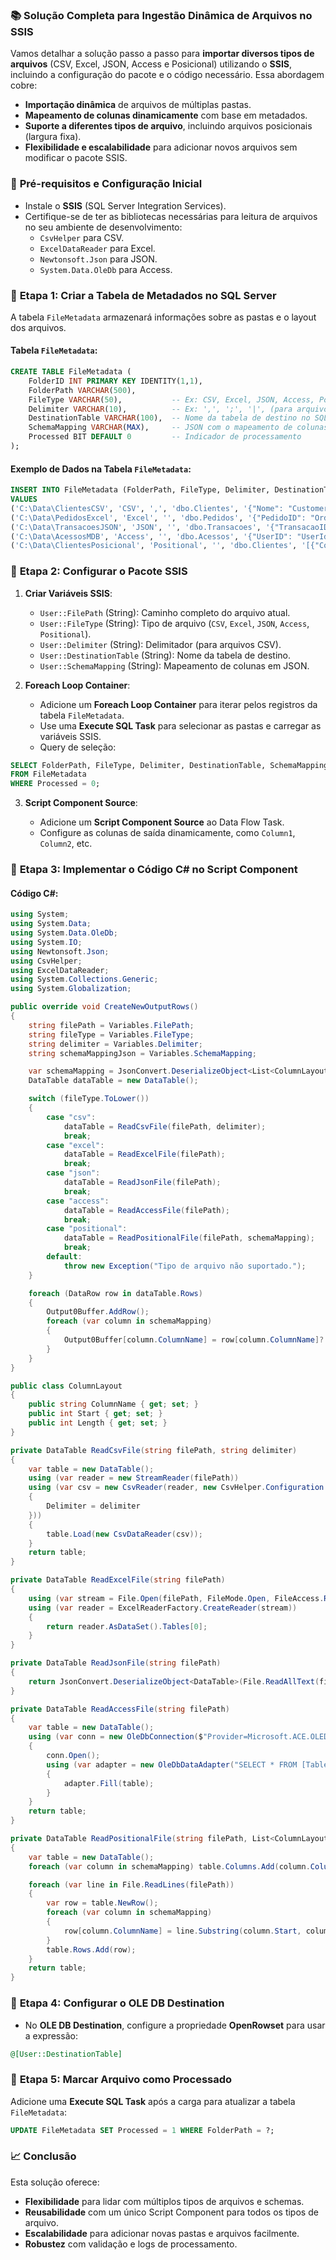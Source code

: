 
### 📚 **Solução Completa para Ingestão Dinâmica de Arquivos no SSIS**

Vamos detalhar a solução passo a passo para **importar diversos tipos de arquivos** (CSV, Excel, JSON, Access e Posicional) utilizando o **SSIS**, incluindo a configuração do pacote e o código necessário. Essa abordagem cobre:

- **Importação dinâmica** de arquivos de múltiplas pastas.
- **Mapeamento de colunas dinamicamente** com base em metadados.
- **Suporte a diferentes tipos de arquivo**, incluindo arquivos posicionais (largura fixa).
- **Flexibilidade e escalabilidade** para adicionar novos arquivos sem modificar o pacote SSIS.

### 🔧 **Pré-requisitos e Configuração Inicial**

- Instale o **SSIS** (SQL Server Integration Services).
- Certifique-se de ter as bibliotecas necessárias para leitura de arquivos no seu ambiente de desenvolvimento:
    - `CsvHelper` para CSV.
    - `ExcelDataReader` para Excel.
    - `Newtonsoft.Json` para JSON.
    - `System.Data.OleDb` para Access.

### 📝 **Etapa 1: Criar a Tabela de Metadados no SQL Server**

A tabela `FileMetadata` armazenará informações sobre as pastas e o layout dos arquivos.

#### **Tabela `FileMetadata`:**
```sql
CREATE TABLE FileMetadata (
    FolderID INT PRIMARY KEY IDENTITY(1,1),
    FolderPath VARCHAR(500),
    FileType VARCHAR(50),           -- Ex: CSV, Excel, JSON, Access, Positional
    Delimiter VARCHAR(10),          -- Ex: ',', ';', '|', (para arquivos CSV)
    DestinationTable VARCHAR(100),  -- Nome da tabela de destino no SQL Server
    SchemaMapping VARCHAR(MAX),     -- JSON com o mapeamento de colunas ou layout para arquivos posicionais
    Processed BIT DEFAULT 0         -- Indicador de processamento
);

```


#### **Exemplo de Dados na Tabela `FileMetadata`:**
```sql
INSERT INTO FileMetadata (FolderPath, FileType, Delimiter, DestinationTable, SchemaMapping, Processed)
VALUES
('C:\Data\ClientesCSV', 'CSV', ',', 'dbo.Clientes', '{"Nome": "CustomerName", "Idade": "CustomerAge"}', 0),
('C:\Data\PedidosExcel', 'Excel', '', 'dbo.Pedidos', '{"PedidoID": "OrderId", "DataPedido": "OrderDate"}', 0),
('C:\Data\TransacoesJSON', 'JSON', '', 'dbo.Transacoes', '{"TransacaoID": "TransId"}', 0),
('C:\Data\AcessosMDB', 'Access', '', 'dbo.Acessos', '{"UserID": "UserId"}', 0),
('C:\Data\ClientesPosicional', 'Positional', '', 'dbo.Clientes', '[{"ColumnName": "CustomerID", "Start": 0, "Length": 10}, {"ColumnName": "CustomerName", "Start": 10, "Length": 30}, {"ColumnName": "CustomerAge", "Start": 40, "Length": 3}]', 0);

```


### 📝 **Etapa 2: Configurar o Pacote SSIS**

1. **Criar Variáveis SSIS**:
    
    - `User::FilePath` (String): Caminho completo do arquivo atual.
    - `User::FileType` (String): Tipo de arquivo (`CSV`, `Excel`, `JSON`, `Access`, `Positional`).
    - `User::Delimiter` (String): Delimitador (para arquivos CSV).
    - `User::DestinationTable` (String): Nome da tabela de destino.
    - `User::SchemaMapping` (String): Mapeamento de colunas em JSON.
2. **Foreach Loop Container**:
    
    - Adicione um **Foreach Loop Container** para iterar pelos registros da tabela `FileMetadata`.
    - Use uma **Execute SQL Task** para selecionar as pastas e carregar as variáveis SSIS.
    - Query de seleção:
```sql
SELECT FolderPath, FileType, Delimiter, DestinationTable, SchemaMapping
FROM FileMetadata
WHERE Processed = 0;
```
        
3. **Script Component Source**:
    
    - Adicione um **Script Component Source** ao Data Flow Task.
    - Configure as colunas de saída dinamicamente, como `Column1`, `Column2`, etc.

### 📝 **Etapa 3: Implementar o Código C# no Script Component**

#### **Código C#:**
```csharp
using System;
using System.Data;
using System.Data.OleDb;
using System.IO;
using Newtonsoft.Json;
using CsvHelper;
using ExcelDataReader;
using System.Collections.Generic;
using System.Globalization;

public override void CreateNewOutputRows()
{
    string filePath = Variables.FilePath;
    string fileType = Variables.FileType;
    string delimiter = Variables.Delimiter;
    string schemaMappingJson = Variables.SchemaMapping;

    var schemaMapping = JsonConvert.DeserializeObject<List<ColumnLayout>>(schemaMappingJson);
    DataTable dataTable = new DataTable();

    switch (fileType.ToLower())
    {
        case "csv":
            dataTable = ReadCsvFile(filePath, delimiter);
            break;
        case "excel":
            dataTable = ReadExcelFile(filePath);
            break;
        case "json":
            dataTable = ReadJsonFile(filePath);
            break;
        case "access":
            dataTable = ReadAccessFile(filePath);
            break;
        case "positional":
            dataTable = ReadPositionalFile(filePath, schemaMapping);
            break;
        default:
            throw new Exception("Tipo de arquivo não suportado.");
    }

    foreach (DataRow row in dataTable.Rows)
    {
        Output0Buffer.AddRow();
        foreach (var column in schemaMapping)
        {
            Output0Buffer[column.ColumnName] = row[column.ColumnName]?.ToString();
        }
    }
}

public class ColumnLayout
{
    public string ColumnName { get; set; }
    public int Start { get; set; }
    public int Length { get; set; }
}

private DataTable ReadCsvFile(string filePath, string delimiter)
{
    var table = new DataTable();
    using (var reader = new StreamReader(filePath))
    using (var csv = new CsvReader(reader, new CsvHelper.Configuration.CsvConfiguration(CultureInfo.InvariantCulture)
    {
        Delimiter = delimiter
    }))
    {
        table.Load(new CsvDataReader(csv));
    }
    return table;
}

private DataTable ReadExcelFile(string filePath)
{
    using (var stream = File.Open(filePath, FileMode.Open, FileAccess.Read))
    using (var reader = ExcelReaderFactory.CreateReader(stream))
    {
        return reader.AsDataSet().Tables[0];
    }
}

private DataTable ReadJsonFile(string filePath)
{
    return JsonConvert.DeserializeObject<DataTable>(File.ReadAllText(filePath));
}

private DataTable ReadAccessFile(string filePath)
{
    var table = new DataTable();
    using (var conn = new OleDbConnection($"Provider=Microsoft.ACE.OLEDB.12.0;Data Source={filePath};"))
    {
        conn.Open();
        using (var adapter = new OleDbDataAdapter("SELECT * FROM [TableName]", conn))
        {
            adapter.Fill(table);
        }
    }
    return table;
}

private DataTable ReadPositionalFile(string filePath, List<ColumnLayout> schemaMapping)
{
    var table = new DataTable();
    foreach (var column in schemaMapping) table.Columns.Add(column.ColumnName);

    foreach (var line in File.ReadLines(filePath))
    {
        var row = table.NewRow();
        foreach (var column in schemaMapping)
        {
            row[column.ColumnName] = line.Substring(column.Start, column.Length).Trim();
        }
        table.Rows.Add(row);
    }
    return table;
}

```


### 📝 **Etapa 4: Configurar o OLE DB Destination**

- No **OLE DB Destination**, configure a propriedade **OpenRowset** para usar a expressão:
```sql
@[User::DestinationTable]
```
    

### 📝 **Etapa 5: Marcar Arquivo como Processado**

Adicione uma **Execute SQL Task** após a carga para atualizar a tabela `FileMetadata`:
```sql
UPDATE FileMetadata SET Processed = 1 WHERE FolderPath = ?;
```


### 📈 **Conclusão**

Esta solução oferece:

- **Flexibilidade** para lidar com múltiplos tipos de arquivos e schemas.
- **Reusabilidade** com um único Script Component para todos os tipos de arquivo.
- **Escalabilidade** para adicionar novas pastas e arquivos facilmente.
- **Robustez** com validação e logs de processamento.